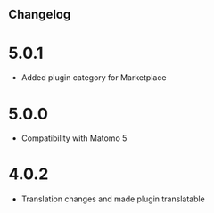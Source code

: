 ## Changelog

# 5.0.1
- Added plugin category for Marketplace

# 5.0.0
- Compatibility with Matomo 5

# 4.0.2
- Translation changes and made plugin translatable
